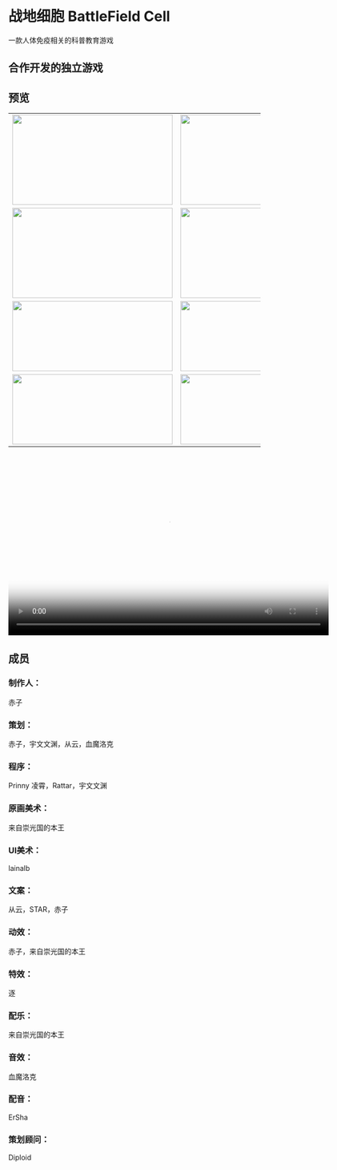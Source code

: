 # 战地细胞 BattleField Cell 
一款人体免疫相关的科普教育游戏
## 合作开发的独立游戏
## 预览
<table>
<tr>
<td><img src="https://battlefieldcell-1251780400.cos.ap-chengdu.myqcloud.com/a.png" height="180" width="320" /></td>
<td><img src="https://battlefieldcell-1251780400.cos.ap-chengdu.myqcloud.com/b.gif" height="180" width="320" /></td>
</tr>
<tr>
<td><img src="https://battlefieldcell-1251780400.cos.ap-chengdu.myqcloud.com/c.jpg" height="180" width="320" /></td>
<td><img src="https://battlefieldcell-1251780400.cos.ap-chengdu.myqcloud.com/d.png" height="180" width="320" /></td>
</tr>
<tr>
<td><img src="https://battlefieldcell-1251780400.cos.ap-chengdu.myqcloud.com/e.jpg" height="140" width="320" /></td>
<td><img src="https://battlefieldcell-1251780400.cos.ap-chengdu.myqcloud.com/f.jpg" height="140" width="320" /></td>
</tr>
<tr>
<td><img src="https://battlefieldcell-1251780400.cos.ap-chengdu.myqcloud.com/g.jpg" height="140" width="320" /></td>
<td><img src="https://battlefieldcell-1251780400.cos.ap-chengdu.myqcloud.com/h.jpg" height="140" width="320" /></td>
</tr>
</table>

<video id="video" controls="" preload="https://battlefieldcell-1251780400.cos.ap-chengdu.myqcloud.com/a.png" poster="https://battlefieldcell-1251780400.cos.ap-chengdu.myqcloud.com/a.png" height="360" width="640">
      <source id="mp4" src="https://battlefieldcell-1251780400.cos.ap-chengdu.myqcloud.com/BattlefieldCell.mp4" type="video/mp4">
      <p>Your user agent does not support the HTML5 Video element.</p>
</video>

## 成员
### 制作人：
赤子
### 策划：
赤子，宇文文渊，从云，血魔洛克
### 程序：
Prinny 凌霄，Rattar，宇文文渊
### 原画美术：
来自崇光国的本王
### UI美术：
lainalb
### 文案：
从云，STAR，赤子
### 动效：
赤子，来自崇光国的本王
### 特效：
逐
### 配乐：
来自崇光国的本王
### 音效：
血魔洛克
### 配音：
ErSha
### 策划顾问：
Diploid
